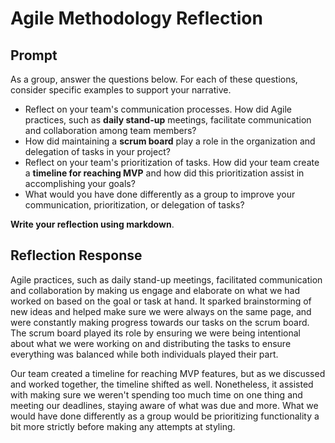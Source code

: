 # Agile Methodology Reflection

## Prompt 
As a group, answer the questions below. For each of these questions, consider specific examples to support your narrative.

* Reflect on your team's communication processes. How did Agile practices, such as **daily stand-up** meetings, facilitate communication and collaboration among team members?
* How did maintaining a **scrum board** play a role in the organization and delegation of tasks in your project?
* Reflect on your team's prioritization of tasks. How did your team create a **timeline for reaching MVP** and how did this prioritization assist in accomplishing your goals?
* What would you have done differently as a group to improve your communication, prioritization, or delegation of tasks?

**Write your reflection using markdown**.

## Reflection Response
Agile practices, such as daily stand-up meetings, facilitated communication and collaboration by making us engage and elaborate on what we had worked on based on the goal or task at hand. It sparked brainstorming of new ideas and helped make sure we were always on the same page, and were constantly making progress towards our tasks on the scrum board. The scrum board played its role by ensuring we were being intentional about what we were working on and distributing the tasks to ensure everything was balanced while both individuals played their part.

Our team created a timeline for reaching MVP features, but as we discussed and worked together, the timeline shifted as well. Nonetheless, it assisted with making sure we weren't spending too much time on one thing and meeting our deadlines, staying aware of what was due and more. What we would have done differently as a group would be prioritizing functionality a bit more strictly before making any attempts at styling.

